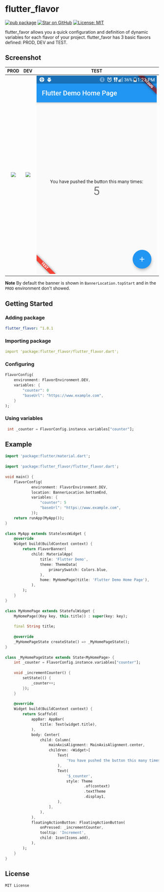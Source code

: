 # flutter_flavor

[![pub package](https://img.shields.io/pub/v/flavor.svg)](https://pub.dartlang.org/packages/flutter_flavor)
[![Star on GitHub](https://img.shields.io/github/stars/lrferreiro/flutter_flavor.svg?style=flat&logo=github&colorB=deeppink&label=stars)](https://github.com/lrferreiro/flutter_flavor)
[![License: MIT](https://img.shields.io/badge/license-MIT-purple.svg)](https://opensource.org/licenses/MIT)

flutter_favor allows you a quick configuration and definition of dynamic variables for each flavor of your project. flutter_favor has 3 basic flavors defined: PROD, DEV and TEST.

## Screenshot

|               PROD              |               DEV                |               TEST                |
| :-----------------------------: | :------------------------------: | :------------------------------: |
| ![](screenshot/flavor_prod.png) | ![](screenshot/flavor_dev.png)   | ![](screenshot/flavor_test.png)  |

**Note** By default the banner is shown in `BannerLocation.topStart` and in the `PROD` environment don't showed.

## Getting Started

### Adding package

```yaml
flutter_flavor: ^1.0.1
```

### Importing package
```yaml
import 'package:flutter_flavor/flutter_flavor.dart';
```

### Configuring

```dart
FlavorConfig(
    environment: FlavorEnvironment.DEV,
    variables: {
        "counter": 0
        "baseUrl": "https://www.example.com",
    }
);
```

### Using variables

```dart
 int _counter = FlavorConfig.instance.variables["counter"];
```

## Example

```dart
import 'package:flutter/material.dart';

import 'package:flutter_flavor/flutter_flavor.dart';

void main() {
    FlavorConfig(
            environment: FlavorEnvironment.DEV,
            location: BannerLocation.bottomEnd,
            variables: {
                "counter": 5
                "baseUrl": "https://www.example.com",
            });
    return runApp(MyApp());
}

class MyApp extends StatelessWidget {
    @override
    Widget build(BuildContext context) {
        return FlavorBanner(
            child: MaterialApp(
                title: 'Flutter Demo',
                theme: ThemeData(
                    primarySwatch: Colors.blue,
                ),
                home: MyHomePage(title: 'Flutter Demo Home Page'),
            ),
        );
    }
}

class MyHomePage extends StatefulWidget {
    MyHomePage({Key key, this.title}) : super(key: key);

    final String title;

    @override
    _MyHomePageState createState() => _MyHomePageState();
}

class _MyHomePageState extends State<MyHomePage> {
    int _counter = FlavorConfig.instance.variables["counter"];

    void _incrementCounter() {
        setState(() {
            _counter++;
        });
    }

    @override
    Widget build(BuildContext context) {
        return Scaffold(
            appBar: AppBar(
                title: Text(widget.title),
            ),
            body: Center(
                child: Column(
                    mainAxisAlignment: MainAxisAlignment.center,
                    children: <Widget>[
                        Text(
                            'You have pushed the button this many times:',
                        ),
                        Text(
                            '$_counter',
                            style: Theme
                                    .of(context)
                                    .textTheme
                                    .display1,
                        ),
                    ],
                ),
            ),
            floatingActionButton: FloatingActionButton(
                onPressed: _incrementCounter,
                tooltip: 'Increment',
                child: Icon(Icons.add),
            ),
        );
    }
}
```

## License

    MIT License